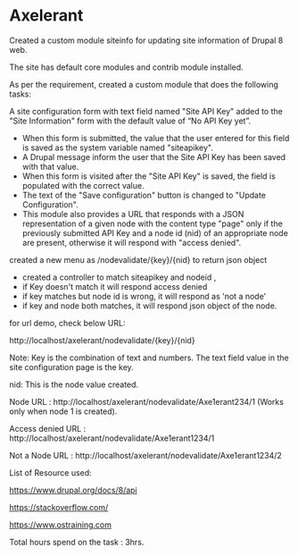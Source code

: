 # Axelerant

Created a custom module siteinfo for updating site information of Drupal 8 web.

The site has default core modules and contrib module installed.

As per the requirement, created a custom module that does the following tasks:

  A site configuration form with text field named "Site API Key" added to the "Site Information" form with the default value of “No API Key yet”.
* When this form is submitted, the value that the user entered for this field is saved as the system variable named "siteapikey".
* A Drupal message inform the user that the Site API Key has been saved with that value.
* When this form is visited after the "Site API Key" is saved, the field is populated with the correct value.
* The text of the "Save configuration" button is changed to "Update Configuration".
* This module also provides a URL that responds with a JSON representation of a given node with the content type "page" only if the previously submitted API Key and a node id (nid) of an appropriate node are present, otherwise it will respond with "access denied".

created a new menu as /nodevalidate/{key}/{nid} to return json object
* created a controller to match siteapikey and nodeid , 
* if Key doesn't match it will respond access denied 
* if key matches but node id is wrong, it will respond as 'not a node'
* if key and node both matches, it will respond json object of the node.

for url demo, check below URL:

http://localhost/axelerant/nodevalidate/{key}/{nid}

Note: Key is the combination of text and numbers. The text field value in the site configuration page is the key.

nid: This is the node value created.


Node URL : http://localhost/axelerant/nodevalidate/Axe1erant234/1 (Works only when node 1 is created).

Access denied URL : http://localhost/axelerant/nodevalidate/Axe1erant1234/1

Not a Node URL : http://localhost/axelerant/nodevalidate/Axe1erant1234/2

List of Resource used:

https://www.drupal.org/docs/8/api

https://stackoverflow.com/

https://www.ostraining.com

Total hours spend on the task : 3hrs.
